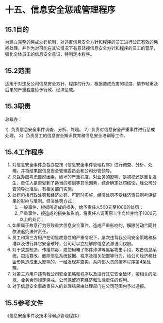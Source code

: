 # 十五、信息安全惩戒管理程序

## 15.1目的

为建立完整的惩戒处罚机制，对违反信息安全方针和程序的员工进行公正有效的惩戒处理，并作为对可能在其它情况下有意轻视信息安全方针和程序的员工的警示，强化全体员工的信息安全意识，特制定本程序。

## 15.2范围

适用于对违反公司信息安全方针、程序的行为，根据造成危害的程度、情节轻重及后果的严重程度给予行政、经济惩戒。

## 15.3职责

总裁办：

1）负责信息安全事件调查、分析、处理。
2）负责对信息安全严重事件进行惩戒处理。
3）负责员工的信息安全知识教育和信息安全培训等工作。

## 15.4工作程序

1. 对信息安全事件总裁办应按《信息安全事件管理程序》进行调查、分析、处理，并将结果报信息安全管理委员会和公司分管领导。
2. 总裁办应考虑自然因素、破坏的严重程度、对业务的影响、是初犯还是重复发生、责任人是否受到了适当的培训等其他因素，综合确定处罚结论，经公司分管领导批准后，有相关部门实施。
3. 处罚包括行政处罚和经济处罚，可同时实施，经济处罚不受经济责任制考评结果的影响与限制。经济处罚方式：
   1. 一般事件，根据所造成的损失，给予责任人500元至1000的处罚；
   2. 严重事件，视造成的损失和影响，将责任人调离原工作岗位并给予1000元以上的处罚；
4. 如果属于故意行为导致重大信息安全事件，造成严重影响的，解除劳动合同并依法追究法律责任。
5. 员工和第三方用户在明显故意性的严重情况下，屡次违背我公司安全策略和标准以及进行其它安全破坏，公司可以立刻解除信息资源访问权限。
6. 对于故意制造、传播病毒，或使用电子邮件炸弹等黑客攻击手段，攻击信息系统，包括篡改、删除信息系统数据、程序及相关配置等行为，给公司经济和社会形象造成重大影响的，一经发现并查实，系内部人员的按本程序第4条处理。
7. 对第三方用户违背我公司安全策略和程序以及进行其它安全破坏，按相关的法规、业务合同规定惩戒，公司保留追究经济和法律责任的权利。
8. 对于信息安全事故责任人的处理结果由处理部门在公司范围内予以通报。

## 15.5参考文件

《信息安全事件及技术薄弱点管理程序》
